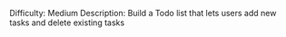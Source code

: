 Difficulty: Medium
Description: Build a Todo list that lets users add new tasks and delete existing tasks